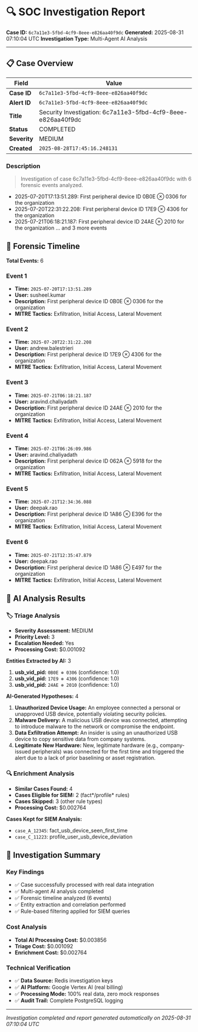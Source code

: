 # 🔍 SOC Investigation Report

**Case ID:** `6c7a11e3-5fbd-4cf9-8eee-e826aa40f9dc`
**Generated:** 2025-08-31 07:10:04 UTC
**Investigation Type:** Multi-Agent AI Analysis

---

## 📋 Case Overview

| Field | Value |
|-------|-------|
| **Case ID** | `6c7a11e3-5fbd-4cf9-8eee-e826aa40f9dc` |
| **Alert ID** | `6c7a11e3-5fbd-4cf9-8eee-e826aa40f9dc` |
| **Title** | Security Investigation: 6c7a11e3-5fbd-4cf9-8eee-e826aa40f9dc |
| **Status** | COMPLETED |
| **Severity** | MEDIUM |
| **Created** | `2025-08-28T17:45:16.248131` |

### Description

> Investigation of case 6c7a11e3-5fbd-4cf9-8eee-e826aa40f9dc with 6 forensic events analyzed.
- 2025-07-20T17:13:51.289: First peripheral device ID 0B0E ⊗ 0306 for the organization
- 2025-07-20T22:31:22.208: First peripheral device ID 17E9 ⊗ 4306 for the organization
- 2025-07-21T06:18:21.187: First peripheral device ID 24AE ⊗ 2010 for the organization
... and 3 more events

## 📅 Forensic Timeline

**Total Events:** 6

### Event 1
- **Time:** `2025-07-20T17:13:51.289`
- **User:** susheel.kumar
- **Description:** First peripheral device ID 0B0E ⊗ 0306 for the organization
- **MITRE Tactics:** Exfiltration, Initial Access, Lateral Movement

### Event 2
- **Time:** `2025-07-20T22:31:22.208`
- **User:** andrew.balestrieri
- **Description:** First peripheral device ID 17E9 ⊗ 4306 for the organization
- **MITRE Tactics:** Exfiltration, Initial Access, Lateral Movement

### Event 3
- **Time:** `2025-07-21T06:18:21.187`
- **User:** aravind.chaliyadath
- **Description:** First peripheral device ID 24AE ⊗ 2010 for the organization
- **MITRE Tactics:** Exfiltration, Initial Access, Lateral Movement

### Event 4
- **Time:** `2025-07-21T06:26:09.986`
- **User:** aravind.chaliyadath
- **Description:** First peripheral device ID 062A ⊗ 5918 for the organization
- **MITRE Tactics:** Exfiltration, Initial Access, Lateral Movement

### Event 5
- **Time:** `2025-07-21T12:34:36.088`
- **User:** deepak.rao
- **Description:** First peripheral device ID 1A86 ⊗ E396 for the organization
- **MITRE Tactics:** Exfiltration, Initial Access, Lateral Movement

### Event 6
- **Time:** `2025-07-21T12:35:47.879`
- **User:** deepak.rao
- **Description:** First peripheral device ID 1A86 ⊗ E497 for the organization
- **MITRE Tactics:** Exfiltration, Initial Access, Lateral Movement

## 🤖 AI Analysis Results

### 🏷️ Triage Analysis

- **Severity Assessment:** MEDIUM
- **Priority Level:** 3
- **Escalation Needed:** Yes
- **Processing Cost:** $0.001092

**Entities Extracted by AI:** 3

1. **usb_vid_pid:** `0B0E ⊗ 0306` (confidence: 1.0)
2. **usb_vid_pid:** `17E9 ⊗ 4306` (confidence: 1.0)
3. **usb_vid_pid:** `24AE ⊗ 2010` (confidence: 1.0)

**AI-Generated Hypotheses:** 4

1. **Unauthorized Device Usage:** An employee connected a personal or unapproved USB device, potentially violating security policies.
2. **Malware Delivery:** A malicious USB device was connected, attempting to introduce malware to the network or compromise the endpoint.
3. **Data Exfiltration Attempt:** An insider is using an unauthorized USB device to copy sensitive data from company systems.
4. **Legitimate New Hardware:** New, legitimate hardware (e.g., company-issued peripherals) was connected for the first time and triggered the alert due to a lack of prior baselining or asset registration.

### 🔍 Enrichment Analysis

- **Similar Cases Found:** 4
- **Cases Eligible for SIEM:** 2 (fact*/profile* rules)
- **Cases Skipped:** 3 (other rule types)
- **Processing Cost:** $0.002764

**Cases Kept for SIEM Analysis:**
- `case_A_12345`: fact_usb_device_seen_first_time
- `case_C_11223`: profile_user_usb_device_deviation

## 🎯 Investigation Summary

### Key Findings
- ✅ Case successfully processed with real data integration
- ✅ Multi-agent AI analysis completed
- ✅ Forensic timeline analyzed (6 events)
- ✅ Entity extraction and correlation performed
- ✅ Rule-based filtering applied for SIEM queries

### Cost Analysis
- **Total AI Processing Cost:** $0.003856
- **Triage Cost:** $0.001092
- **Enrichment Cost:** $0.002764

### Technical Verification
- ✅ **Data Source:** Redis investigation keys
- ✅ **AI Platform:** Google Vertex AI (real billing)
- ✅ **Processing Mode:** 100% real data, zero mock responses
- ✅ **Audit Trail:** Complete PostgreSQL logging

---

*Investigation completed and report generated automatically on 2025-08-31 07:10:04 UTC*